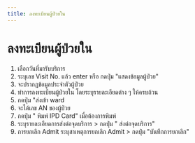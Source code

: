 ```yaml
---
title: ลงทะเบียนผู้ป่วยใน
---
```


# ลงทะเบียนผู้ป่วยใน
1. เลือกวันที่มารับบริการ 
2. ระบุเลข Visit No. แล้ว enter หรือ กดปุ่ม "แสดงข้อมูลผู้ป่วย"
3. จะปรากฏข้อมูลประจำตัวผู้ป่วย
4. ทำการลงทะเบียนผู้ป่วยใน โดยระบุรายละเอียดต่าง ๆ ให้ครบถ้วน
5. กดปุ่ม "ส่งเข้า ward
6. จะได้เลข AN ของผู้ป่วย
7. กดปุ่ม " พิมพ์ IPD Card" เมื่อต้องการพิมพ์
8. ระบุรายละเอียดการส่งต่อจุดบริการ > กดปุ่ม " ส่งต่อจุดบริการ"
9. การยกเลิก Admit ระบุสาเหตุการยกเลิก Admit > กดปุ่ม "บันทึกการยกเลิก"